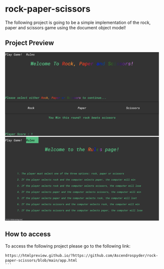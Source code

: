 # rock-paper-scissors
The following project is going to be a simple implementation of the rock, paper and scissors game using the document object model! 

## Project Preview 
![alt text](./resources/images/preview.png)
![alt text](./resources/images/preview2.png)

## How to access 
To access the following project please go to the following link:

````
https://htmlpreview.github.io/?https://github.com/Ascendrospyder/rock-paper-scissors/blob/main/app.html
```
